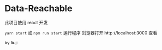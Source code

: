 # Data-Reachable

此项目使用 react 开发

 `yarn start` 或 `npm run start` 运行程序
浏览器打开 http://localhost:3000 查看

by liuji

